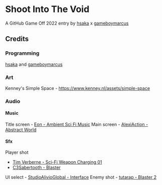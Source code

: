 # Shoot Into The Void

A GitHub Game Off 2022 entry by [hsaka](https://hsaka.itch.io/) x [gameboymarcus](https://gameboymarcus.itch.io/)

## Credits

### Programming

[hsaka](https://hsaka.itch.io/) and [gameboymarcus](https://gameboymarcus.itch.io/)

### Art

Kenney's Simple Space - https://www.kenney.nl/assets/simple-space

### Audio

#### Music

Title screen - [Eon - Ambient Sci Fi Music](https://www.youtube.com/watch?v=XVbvE0PJyss)
Main screen
	- [AlexiAction - Abstract World](https://pixabay.com/music/beats-abstract-world-127012/)


#### Sfx

Player shot

- [Tim Verberne - Sci-Fi Weapon Charging 01](https://pixabay.com/sound-effects/sci-fi-weapon-charging-01-96645/)
- [C3Sabertooth - Blaster](https://pixabay.com/sound-effects/blaster-multiple-14893/)

UI select - [StudioAlivioGlobal - Interface](https://pixabay.com/sound-effects/interface-124464/)
Enemy shot - [tutarap - Blaster 2](https://pixabay.com/sound-effects/blaster-2-81267/)
